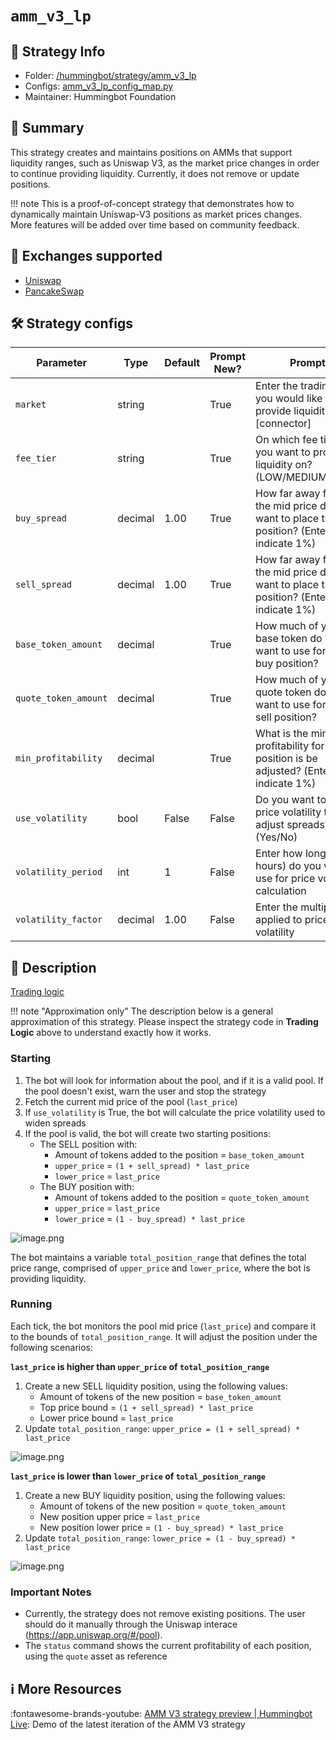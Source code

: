 # `amm_v3_lp`

## 📁 Strategy Info

* Folder: [/hummingbot/strategy/amm_v3_lp](https://github.com/hummingbot/hummingbot/tree/master/hummingbot/strategy/amm_v3_lp)
* Configs: [amm_v3_lp_config_map.py](https://github.com/hummingbot/hummingbot/blob/master/hummingbot/strategy/amm_v3_lp/amm_v3_lp_config_map.py)
* Maintainer: Hummingbot Foundation

## 📝 Summary

This strategy creates and maintains positions on AMMs that support liquidity ranges, such as Uniswap V3, as the market price changes in order to continue providing liquidity. Currently, it does not remove or update positions.

!!! note
    This is a proof-of-concept strategy that demonstrates how to dynamically maintain Uniswap-V3 positions as market prices changes. More features will be added over time based on community feedback.

## 🏦 Exchanges supported

* [Uniswap](/exchanges/uniswap)
* [PancakeSwap](/exchanges/pancakeswap)

## 🛠️ Strategy configs

| Parameter                    | Type        | Default     | Prompt New? | Prompt                                                 |
|------------------------------|-------------|-------------|-------------|--------------------------------------------------------|
| `market`                     | string      |             | True        | Enter the trading pair you would like to provide liquidity on [connector]|
| `fee_tier`                   | string      |             | True        | On which fee tier do you want to provide liquidity on? (LOW/MEDIUM/HIGH)|
| `buy_spread`                 | decimal     |  1.00       | True        | How far away from the mid price do you want to place the buy position? (Enter 1 to indicate 1%)|
| `sell_spread`                | decimal     |  1.00       | True        | How far away from the mid price do you want to place the sell position? (Enter 1 to indicate 1%)|
| `base_token_amount`          | decimal     |             | True        | How much of your base token do you want to use for the buy position? |
| `quote_token_amount`         | decimal     |             | True        | How much of your quote token do you want to use for the sell position? |
| `min_profitability`          | decimal     |             | True        | What is the minimum profitability for each position is be adjusted? (Enter 1 to indicate 1%)|
| `use_volatility`             | bool        |  False      | False       | Do you want to use price volatility to adjust spreads? (Yes/No)|
| `volatility_period`          | int         |  1          | False       | Enter how long (in hours) do you want to use for price volatility calculation |
| `volatility_factor`          | decimal     |  1.00       | False       | Enter the multiplier applied to price volatility |

## 📓 Description

[Trading logic](https://github.com/hummingbot/hummingbot/blob/master/hummingbot/strategy/amm_v3_lp/amm_v3_lp.py)

!!! note "Approximation only"
    The description below is a general approximation of this strategy. Please inspect the strategy code in **Trading Logic** above to understand exactly how it works.

### Starting

1. The bot will look for information about the pool, and if it is a valid pool. If the pool doesn't exist, warn the user and stop the strategy
3. Fetch the current mid price of the pool (`last_price`)
3. If `use_volatility` is True, the bot will calculate the price volatility used to widen spreads
4. If the pool is valid, the bot will create two starting positions:
    * The SELL position with:
        * Amount of tokens added to the position = `base_token_amount`
        * `upper_price` = `(1 + sell_spread) * last_price`
        * `lower_price` = `last_price`
    * The BUY position with:
        * Amount of tokens added to the position = `quote_token_amount`
        * `upper_price` = `last_price`
        * `lower_price` = `(1 - buy_spread) * last_price`

![image.png](/assets/img/uniswap-v3-1.png)

The bot maintains a variable `total_position_range` that defines the total price range, comprised of `upper_price` and `lower_price`, where the bot is providing liquidity.

### Running

Each tick, the bot monitors the pool mid price (`last_price`) and compare it to the bounds of `total_position_range`. It will adjust the position under the following scenarios:

**`last_price` is higher than `upper_price` of `total_position_range`**

1. Create a new SELL liquidity position, using the following values:
    * Amount of tokens of the new position = `base_token_amount`
    * Top price bound = `(1 + sell_spread) * last_price`
    * Lower price bound = `last_price`
2. Update `total_position_range`: `upper_price = (1 + sell_spread) * last_price`

![image.png](/assets/img/uniswap-v3-2.png)

**`last_price` is lower than `lower_price` of `total_position_range`**

1. Create a new BUY liquidity position, using the following values:
    * Amount of tokens of the new position = `quote_token_amount`
    * New position upper price = `last_price`
    * New position lower price = `(1 - buy_spread) * last_price`
2. Update `total_position_range`: `lower_price = (1 - buy_spread) * last_price`

![image.png](/assets/img/uniswap-v3-3.png)

### Important Notes

* Currently, the strategy does not remove existing positions. The user should do it manually through the Uniswap interace (<https://app.uniswap.org/#/pool>).
* The `status` command shows the current profitability of each position, using the `quote` asset as reference

## ℹ️ More Resources

:fontawesome-brands-youtube: [AMM V3 strategy preview | Hummingbot Live](https://www.youtube.com/watch?v=6cI3ftwBiUI): Demo of the latest iteration of the AMM V3 strategy